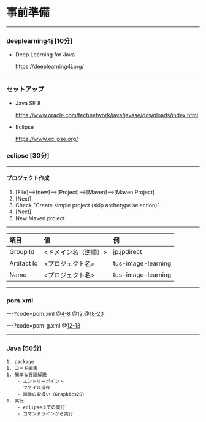 # 事前準備
---
### deeplearning4j [10分]
- Deep Learning for Java

  https://deeplearning4j.org/
---
### セットアップ
- Java SE 8

  https://www.oracle.com/technetwork/java/javase/downloads/index.html

- Eclipse

  https://www.eclipse.org/

### eclipse [30分]
---
#### プロジェクト作成
1. [File]-->[new]-->[Project]-->[Maven]-->[Maven Project]
1. [Next]
1. Check "Create simple project (skip archetype selection)"
1. [Next]
1. New Maven project
---
|項目|値|例|
|:--|:--|:--|
|Group Id|<ドメイン名（逆順）>|jp.jpdirect|
|Artifact Id|<プロジェクト名>|tus-image-learning|
|Name|<プロジェクト名>|tus-image-learning|

---
### pom.xml

---?code=pom.xml
@[4-8](プロジェクト作成時に入力した値)
@[12](GPU非搭載)
@[18-23](バージョン指定)

---?code=pom-g.xml
@[12-13](GPU搭載)

---
### Java [50分]
    1. package
    1. コード編集
    1. 簡単な言語解説
        - エントリーポイント
        - ファイル操作
        - 画像の取扱い（Graphics2D）
    1. 実行
        - eclipse上での実行
        - コマンドラインから実行
